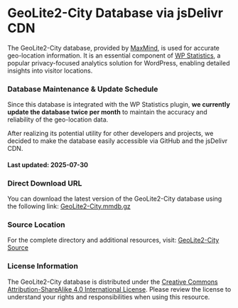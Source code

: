 # GeoLite2-City Database via jsDelivr CDN

The GeoLite2-City database, provided by [MaxMind](https://www.maxmind.com/), is used for accurate geo-location information. It is an essential component of [WP Statistics](https://wordpress.org/plugins/wp-statistics/), a popular privacy-focused analytics solution for WordPress, enabling detailed insights into visitor locations.

### Database Maintenance & Update Schedule
Since this database is integrated with the WP Statistics plugin, **we currently update the database twice per month** to maintain the accuracy and reliability of the geo-location data.

After realizing its potential utility for other developers and projects, we decided to make the database easily accessible via GitHub and the jsDelivr CDN.

#### Last updated: 2025-07-30

### Direct Download URL
You can download the latest version of the GeoLite2-City database using the following link: [GeoLite2-City.mmdb.gz](https://cdn.jsdelivr.net/npm/geolite2-city/GeoLite2-City.mmdb.gz)

### Source Location
For the complete directory and additional resources, visit: [GeoLite2-City Source](https://cdn.jsdelivr.net/npm/geolite2-city/)

### License Information
The GeoLite2-City database is distributed under the [Creative Commons Attribution-ShareAlike 4.0 International License](https://creativecommons.org/licenses/by-sa/4.0/). Please review the license to understand your rights and responsibilities when using this resource.
